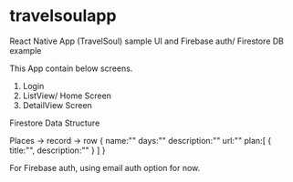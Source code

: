 # travelsoulapp
React Native App (TravelSoul) sample UI and Firebase auth/ Firestore DB example


This App contain below screens.
  1. Login
  2. ListView/ Home Screen
  3. DetailView Screen
  
Firestore Data Structure 

Places -> record -> row 
{
name:""
days:""
description:""
url:""
plan:[
  {
    title:"",
    description:""
  }
]
}

For Firebase auth, using email auth option for now.
